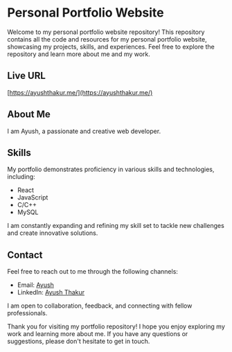 # Personal Portfolio Website

Welcome to my personal portfolio website repository! This repository contains all the code and resources for my personal portfolio website, showcasing my projects, skills, and experiences. Feel free to explore the repository and learn more about me and my work.

## Live URL

[https://ayushthakur.me/](https://ayushthakur.me/)


## About Me

I am Ayush, a passionate and creative web developer.

## Skills

My portfolio demonstrates proficiency in various skills and technologies, including:

- React
- JavaScript
- C/C++
- MySQL

I am constantly expanding and refining my skill set to tackle new challenges and create innovative solutions.

## Contact

Feel free to reach out to me through the following channels:

- Email: [Ayush](mailto:ayushthakur1412@gmail.com)
- LinkedIn: [Ayush Thakur](https://linkedin.com/in/ayushthakur-in)

I am open to collaboration, feedback, and connecting with fellow professionals.


Thank you for visiting my portfolio repository! I hope you enjoy exploring my work and learning more about me. If you have any questions or suggestions, please don't hesitate to get in touch.
